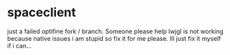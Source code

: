 # spaceclient
just a failed optifine fork / branch. Someone please help lwjgl is not working because native issues i am stupid so fix it for me please.
Ill just fix it myself if i can...
